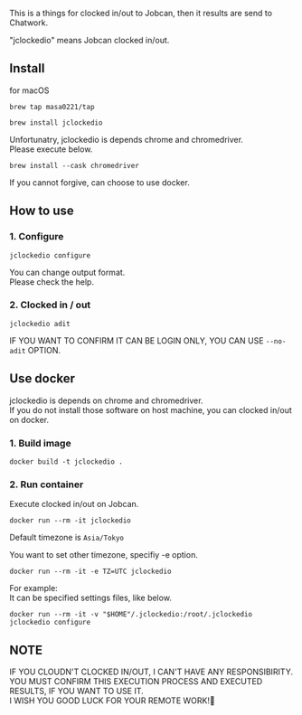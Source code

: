 This is a things for clocked in/out to Jobcan, then it results are send to Chatwork.

"jclockedio" means Jobcan clocked in/out.

## Install
for macOS
```
brew tap masa0221/tap
```

```
brew install jclockedio
```

Unfortunatry, jclockedio is depends chrome and chromedriver.  
Please execute below.
```
brew install --cask chromedriver
```
If you cannot forgive, can choose to use docker.


## How to use
### 1. Configure
```
jclockedio configure
```
You can change output format.  
Please check the help.


### 2. Clocked in / out
```
jclockedio adit
```
IF YOU WANT TO CONFIRM IT CAN BE LOGIN ONLY, YOU CAN USE `--no-adit` OPTION.


## Use docker
jclockedio is depends on chrome and chromedriver.  
If you do not install those software on host machine, you can clocked in/out on docker.

### 1. Build image
```
docker build -t jclockedio .
```

### 2. Run container
Execute clocked in/out on Jobcan.
```
docker run --rm -it jclockedio
```
Default timezone is `Asia/Tokyo`

You want to set other timezone, specifiy -e option.
```
docker run --rm -it -e TZ=UTC jclockedio
```

For example:  
It can be specified settings files, like below.
```
docker run --rm -it -v "$HOME"/.jclockedio:/root/.jclockedio jclockedio configure
```


## NOTE
IF YOU CLOUDN'T CLOCKED IN/OUT, I CAN'T HAVE ANY RESPONSIBIRITY.  
YOU MUST CONFIRM THIS EXECUTION PROCESS AND EXECUTED RESULTS, IF YOU WANT TO USE IT.  
I WISH YOU GOOD LUCK FOR YOUR REMOTE WORK!🌸   

